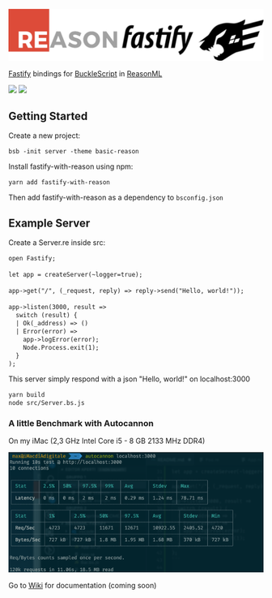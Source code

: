 ![Logo](https://raw.githubusercontent.com/aaronshaf/reasonml-fastify/master/Reasonfastify.png)

[Fastify](https://www.fastify.io/) bindings for [BuckleScript](https://github.com/bloomberg/bucklescript) in [ReasonML](https://reasonml.github.io/) 

![](https://img.shields.io/npm/v/fastify-with-reason.svg?style=plastic) ![](https://img.shields.io/github/license/aaronshaf/reasonml-fastify.svg?style=plastic) 

## Getting Started

Create a new project:

```Shell
bsb -init server -theme basic-reason
```

Install fastify-with-reason using npm:

```Shell
yarn add fastify-with-reason
```

Then add fastify-with-reason as a dependency to `bsconfig.json`


## Example Server

Create a Server.re inside src:

```Reason
open Fastify;

let app = createServer(~logger=true);

app->get("/", (_request, reply) => reply->send("Hello, world!"));

app->listen(3000, result =>
  switch (result) {
  | Ok(_address) => ()
  | Error(error) =>
    app->logError(error);
    Node.Process.exit(1);
  }
);
```

This server simply respond with a json "Hello, world!" on localhost:3000

```Shell
yarn build
node src/Server.bs.js
```
### A little Benchmark with Autocannon

On my iMac (2,3 GHz Intel Core i5 - 8 GB 2133 MHz DDR4)

![Benchmark](https://raw.githubusercontent.com/aaronshaf/reasonml-fastify/master/Benchmark.png)

Go to [Wiki](https://github.com/aaronshaf/reasonml-fastify/wiki) for documentation (coming soon)
